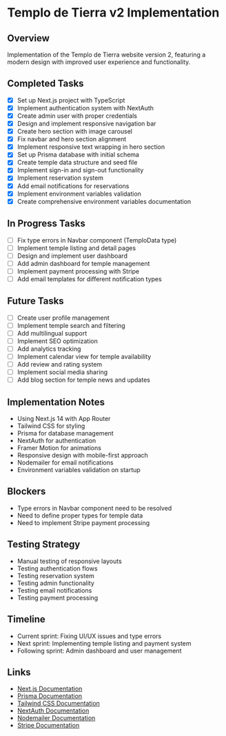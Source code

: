 # Templo de Tierra v2 Implementation

## Overview
Implementation of the Templo de Tierra website version 2, featuring a modern design with improved user experience and functionality.

## Completed Tasks
- [x] Set up Next.js project with TypeScript
- [x] Implement authentication system with NextAuth
- [x] Create admin user with proper credentials
- [x] Design and implement responsive navigation bar
- [x] Create hero section with image carousel
- [x] Fix navbar and hero section alignment
- [x] Implement responsive text wrapping in hero section
- [x] Set up Prisma database with initial schema
- [x] Create temple data structure and seed file
- [x] Implement sign-in and sign-out functionality
- [x] Implement reservation system
- [x] Add email notifications for reservations
- [x] Implement environment variables validation
- [x] Create comprehensive environment variables documentation

## In Progress Tasks
- [ ] Fix type errors in Navbar component (TemploData type)
- [ ] Implement temple listing and detail pages
- [ ] Design and implement user dashboard
- [ ] Add admin dashboard for temple management
- [ ] Implement payment processing with Stripe
- [ ] Add email templates for different notification types

## Future Tasks
- [ ] Create user profile management
- [ ] Implement temple search and filtering
- [ ] Add multilingual support
- [ ] Implement SEO optimization
- [ ] Add analytics tracking
- [ ] Implement calendar view for temple availability
- [ ] Add review and rating system
- [ ] Implement social media sharing
- [ ] Add blog section for temple news and updates

## Implementation Notes
- Using Next.js 14 with App Router
- Tailwind CSS for styling
- Prisma for database management
- NextAuth for authentication
- Framer Motion for animations
- Responsive design with mobile-first approach
- Nodemailer for email notifications
- Environment variables validation on startup

## Blockers
- Type errors in Navbar component need to be resolved
- Need to define proper types for temple data
- Need to implement Stripe payment processing

## Testing Strategy
- Manual testing of responsive layouts
- Testing authentication flows
- Testing reservation system
- Testing admin functionality
- Testing email notifications
- Testing payment processing

## Timeline
- Current sprint: Fixing UI/UX issues and type errors
- Next sprint: Implementing temple listing and payment system
- Following sprint: Admin dashboard and user management

## Links
- [Next.js Documentation](https://nextjs.org/docs)
- [Prisma Documentation](https://www.prisma.io/docs)
- [Tailwind CSS Documentation](https://tailwindcss.com/docs)
- [NextAuth Documentation](https://next-auth.js.org/)
- [Nodemailer Documentation](https://nodemailer.com/about/)
- [Stripe Documentation](https://stripe.com/docs) 
